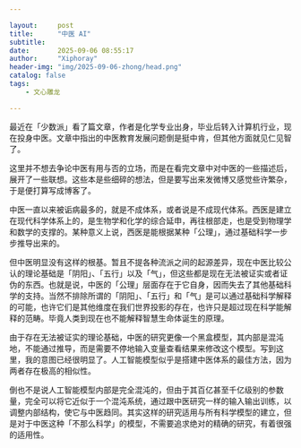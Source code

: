 ```yaml
---

layout:     post  
title:      "中医 AI"  
subtitle:
date:       2025-09-06 08:55:17  
author:     "Xiphoray"  
header-img: "img/2025-09-06-zhong/head.png"  
catalog: false  
tags:
    - 文心雕龙

---
```


最近在「少数派」看了篇文章，作者是化学专业出身，毕业后转入计算机行业，现在投身中医。文章中指出的中医教育发展问题倒是挺中肯，但其他方面就见仁见智了。

这里并不想去争论中医有用与否的立场，而是在看完文章中对中医的一些描述后，展开了一些联想。这些本是些细碎的想法，但是要写出来发微博又感觉些许繁杂，于是便打算写成博客了。

中医一直以来被诟病最多的，就是不成体系，或者说是不成现代体系。西医是建立在现代科学体系上的，是生物学和化学的综合延申，再往根部走，也是受到物理学和数学的支撑的。某种意义上说，西医是能根据某种「公理」，通过基础科学一步步推导出来的。

但中医明显没有这样的根基。暂且不提各种流派之间的起源差异，现在中医比较公认的理论基础是「阴阳」、「五行」以及「气」，但这些都是现在无法被证实或者证伪的东西。也就是说，中医的「公理」层面存在于它自身，因而失去了其他基础科学的支持。当然不排除所谓的「阴阳」、「五行」和「气」是可以通过基础科学解释的可能，也许它们是其他维度在我们世界投影的存在，也许只是超过现在科学能解释的范畴。毕竟人类到现在也不能解释智慧生命体诞生的原理。

由于存在无法被证实的理论基础，中医的研究更像一个黑盒模型，其内部是混沌地，不能通过推导，而是需要不停地输入变量查看结果来修改这个模型。写到这里，我的意图已经很明显了。人工智能模型似乎是搭建中医体系的最佳方法，因为两者存在极高的相似性。

倒也不是说人工智能模型内部是完全混沌的，但由于其百亿甚至千亿级别的参数量，完全可以将它近似于一个混沌系统，通过跟中医研究一样的输入输出训练，以调整内部结构，使它与中医趋同。其实这样的研究适用与所有科学模型的建立，但是对于中医这种「不那么科学」的模型，不需要追求绝对的精确的研究，有着很强的适用性。

‍

‍
